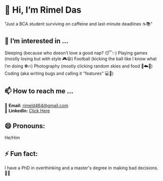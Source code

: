 # 👋 Hi, I’m Rimel Das  
"Just a BCA student surviving on caffeine and last-minute deadlines ☕📚" 

## 👀 I’m interested in ...  
Sleeping (because who doesn’t love a good nap? 😴✨)
Playing games (mostly losing but with style 🎮😆)
Football (kicking the ball like I know what I’m doing ⚽🔥)
Photography (mostly clicking random skies and food 📸☁️🍕)
Coding (aka writing bugs and calling it "features" 💻🐞)


## 📫 How to reach me ... 
📧 **Email:** rimeld464@gmail.com  
🔗 **LinkedIn:** [Click Here](https://linkedin.com/in/%CA%80%C9%AA%E1%B4%8D%E1%B4%87%CA%9F-%E1%B4%85%E1%B4%80%EA%9C%B1-9233b8329)

## 😄 Pronouns:  
He/Him  

## ⚡ Fun fact:  
 I have a PhD in overthinking and a master's degree in making bad decisions. 🤔🙃




